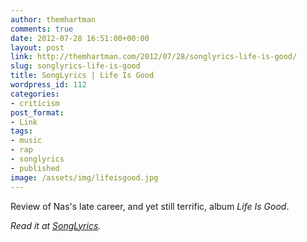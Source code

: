 ```yaml
---
author: themhartman
comments: true
date: 2012-07-28 16:51:00+00:00
layout: post
link: http://themhartman.com/2012/07/28/songlyrics-life-is-good/
slug: songlyrics-life-is-good
title: SongLyrics | Life Is Good
wordpress_id: 112
categories:
- criticism
post_format:
- Link
tags:
- music
- rap
- songlyrics
- published
image: /assets/img/lifeisgood.jpg
---
```


Review of Nas's late career, and yet still terrific, album _Life Is Good_.

_Read it at [SongLyrics](http://www.songlyrics.com/news/album-reviews/album-review-nas-life-is-good/)._
